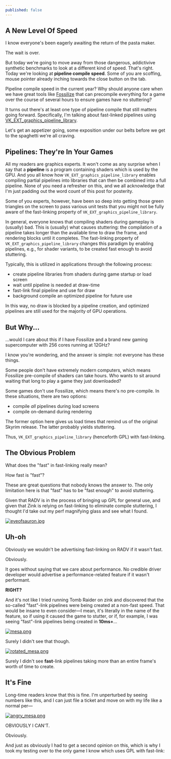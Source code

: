 ```yaml
---
published: false
---
```

## A New Level Of Speed

I know everyone's been eagerly awaiting the return of the pasta maker.

The wait is over.

But today we're going to move away from those dangerous, addictivive synthetic benchmarks to look at a different kind of speed. That's right. Today we're looking at **pipeline compile speed**. Some of you are scoffing, mouse pointer already inching towards the close button on the tab.

Pipeline compile speed in the current year? Why should anyone care when we have great tools like [Fossilize](https://github.com/ValveSoftware/Fossilize/) that can precompile everything for a game over the course of several hours to ensure games have no stuttering?

It turns out there's at least one type of pipeline compile that still matters going forward. Specifically, I'm talking about fast-linked pipelines using [VK_EXT_graphics_pipeline_library](https://registry.khronos.org/vulkan/specs/1.3-extensions/man/html/VK_EXT_graphics_pipeline_library.html).

Let's get an appetizer going, some exposition under our belts before we get to the spaghetti we're all craving.

## Pipelines: They're In Your Games
All my readers are graphics experts. It won't come as any surprise when I say that a **pipeline** is a program containing shaders which is used by the GPU. And you all know how `VK_EXT_graphics_pipeline_library` enables compiling partial pipelines into libraries that can then be combined into a full pipeline. None of you need a refresher on this, and we all acknowledge that I'm just padding out the word count of this post for posterity.

Some of you experts, however, have been so deep into getting those green triangles on the screen to pass various unit tests that you might not be fully aware of the fast-linking property of `VK_EXT_graphics_pipeline_library`.

In general, everyone knows that compiling shaders during gameplay is (usually) bad. This is (usually) what causes stuttering: the compilation of a pipeline takes longer than the available time to draw the frame, and rendering blocks until it completes. The fast-linking property of `VK_EXT_graphics_pipeline_library` changes this paradigm by enabling pipelines, e.g., for shader variants, to be created fast enough to avoid stuttering.

Typically, this is utilized in applications through the following process:
* create pipeline libraries from shaders during game startup or load screen
* wait until pipeline is needed at draw-time
* fast-link final pipeline and use for draw
* background compile an optimized pipeline for future use

In this way, no draw is blocked by a pipeline creation, and optimized pipelines are still used for the majority of GPU operations.

## But Why...
...would I care about this if I have Fossilize and a brand new gaming supercomputer with 256 cores running at 12GHz?

I know you're wondering, and the answer is simple: not everyone has these things.

Some people don't have extremely modern computers, which means Fossilize pre-compile of shaders can take hours. Who wants to sit around waiting that long to play a game they just downloaded?

Some games don't use Fossilize, which means there's no pre-compile. In these situations, there are two options:
* compile *all* pipelines during load screens
* compile on-demand during rendering

The former option here gives us load times that remind us of the original Skyrim release. The latter probably yields stuttering.

Thus, `VK_EXT_graphics_pipeline_library` (henceforth GPL) with fast-linking.

## The Obvious Problem
What does the "fast" in fast-linking really mean?

How fast is "fast"?

These are great questions that nobody knows the answer to. The only limitation here is that "fast" has to be "fast enough" to avoid stuttering.

Given that RADV is in the process of bringing up GPL for general use, and given that Zink is relying on fast-linking to eliminate compile stuttering, I thought I'd take out my perf magnifying glass and see what I found.

[![eyeofsauron.jpg]({{site.url}}/assets/eyeofsauron.jpg)]({{site.url}}/assets/eyeofsauron.jpg)

## Uh-oh
Obviously we wouldn't be advertising fast-linking on RADV if it wasn't fast.

Obviously.

It goes without saying that we care about performance. No credible driver developer would advertise a performance-related feature if it wasn't performant.

**RIGHT?**

And it's not like I tried running Tomb Raider on zink and discovered that the so-called "fast"-link pipelines were being created at a non-fast speed. That would be insane to even consider—I mean, it's literally in the name of the feature, so if using it caused the game to stutter, or if, for example, I was seeing "fast"-link pipelines being created in **10ms+**...

[![mesa.png]({{site.url}}/assets/mesa.png)]({{site.url}}/assets/mesa.png)

Surely I didn't see that though.

[![rotated_mesa.png]({{site.url}}/assets/rotated_mesa.png)]({{site.url}}/assets/rotated_mesa.png)

Surely I didn't see **fast**-link pipelines taking more than an entire frame's worth of time to create.

## It's Fine
Long-time readers know that this is fine. I'm unperturbed by seeing numbers like this, and I can just file a ticket and move on with my life like a normal per—

[![angry_mesa.png]({{site.url}}/assets/angry_mesa.png)]({{site.url}}/assets/angry_mesa.png)

OBVIOUSLY I CAN'T.

Obviously.

And just as obviously I had to get a second opinion on this, which is why I took my testing over to the only game I know which uses GPL with fast-link: 